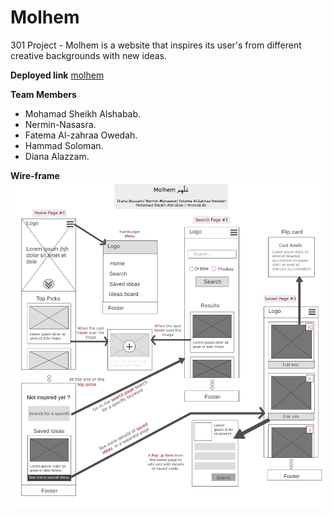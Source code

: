 # Molhem
301 Project - Molhem is a website that inspires its user's from different creative backgrounds with new ideas.

**Deployed link** [molhem](https://molhem.herokuapp.com)

**Team Members** 
- Mohamad Sheikh Alshabab.
- Nermin-Nasasra.
- Fatema Al-zahraa Owedah.
- Hammad Soloman.
- Diana Alazzam.

**Wire-frame**
![project wireframe](./public/resources/wireframe.jpg)
